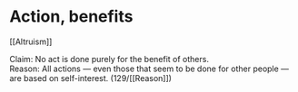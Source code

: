 # Action, benefits

[[Altruism]]

Claim: No act is done purely for the benefit of others.<br>
Reason: All actions — even those that seem to be done for other people — are based on self-interest.
(129/[[Reason]])
